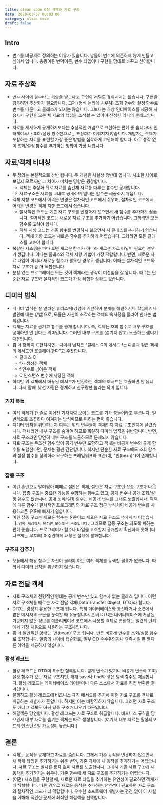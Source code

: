 ```yaml
---
title: clean code 6장 객체와 자료 구조
date: 2020-03-07 00:03:06
category: clean code
draft: false
---
```


## Intro

- 변수를 비공개로 정의하는 이유가 있습니다. 남들이 변수에 의존하지 않게 만들고 싶어서 입니다. 충동이든 변덕이든, 변수 타입이나 구현을 맘대로 바꾸고 싶어합니다.

## 자료 추상화

- 변수 사이에 함수라는 계층을 넣는다고 구현이 저절로 감춰지지는 않습니다. 구현을 감추려면 추상화가 필요합니다. 그저 (형식 논리에 치우쳐) 조회 함수와 설정 함수로 변수를 다룬다고 클래스가 되지는 않습니다. 그보다는 추상 인터페이스를 제공해 사용자가 구현을 모른 채 자료의 핵심을 조작할 수 있어야 진정한 의미의 클래스입니다.
- 자료를 세세하게 공개하기보다는 추상적인 개념으로 표현하는 편이 좋 습니다다. 인터페이스나 조회/설정 함수만으로는 추상화가 이뤄지지 않습니다. 개발자는 객체가 포함하는 자료를 표현할 가장 좋은 방법을 심각하게 고민해야 합니다. 아무 생각 없이 조회/설정 함수를 추가하는 방법이 가장 나쁩니다.

## 자료/객체 비대칭

- 두 정의는 본질적으로 상반 됩니다. 두 개념은 사실상 정반대 입니다. 사소한 차이로 보일지 모르지만 그 차이가 미치는 영향은 굉장합니다.
  - 객체는 추상화 뒤로 자료를 숨긴채 자료를 다루는 함수만 공개합니다.
  - 자료구조는 자료를 그대로 공개하며 별다른 함수는 제공하지 않습니다.
- 객체 지향 코드에서 어려운 변경은 절차적인 코드에서 쉬우며, 절차적인 코드에서 어려운 변경은 객체 지향 코드에서 쉽습니다.
  - 절차적인 코드는 기존 자료 구조를 변경하지 않으면서 새 함수를 추가하기 쉽습니다. 절차적인 코드는 새로운 자료 구조를 추가하기 어렵습니다. 그러려면 모든 함수룰 고쳐야 합니다.
  - 객체 지향 코드는 기존 함수를 변경하지 않으면서 새 클래스를 추가하기 쉽습니다. 객체 지향 코드는 새로운 함수를 추가하기 어렵습니다. 그러려면 모든 클래스를 고쳐야 합니다.
- 복잡한 시스템을 짜다 보면 새로운 함수가 아니라 새로운 자료 타입이 필요한 경우가 생깁니다. 이때는 클래스와 객체 지향 기법이 가장 적합합니다. 반면, 새로운 자료 타입이 아니라 새로운 함수가 필요한 경우도 생깁니다. 이때는 절차적인 코드와 자료 구조가 좀 더 적합합니다.
- 분별 있는 프로그래머는 모든 것이 객체라는 생각이 미신임을 잘 압니다. 때로는 단순한 자료 구조와 절차적인 코드가 가장 적합한 상황도 있습니다.

## 디미터 법칙

- 디미터 법칙은 잘 알려진 휴리스틱(경험에 기반하여 문제를 해결하거나 학습하거나 발견해 내는 방법)으로, 모듈은 자신이 조작하는 객체의 속사정을 몰라야 한다는 법칙입니다.
- 객체는 자료를 숨기고 함수를 공개 합니니다. 즉, 객체는 조회 함수로 내부 구조를 공개하면 안 된다는 의미입니다. 그러면 내부 구조를 (숨기지 않고) 노출하는 셈이기 때문입니다.
- 좀 더 정확히 표현하자면，디미터 법칙은 "클래스 C의 메서드 f는 다음과 같은 객체의 메서드만 호출해야 한다"고 주장합니다.
  - 클래스 C
  - f가 생성한 객체
  - f 인수로 넘어온 객체
  - C 인스턴스 변수에 저장된 객체
- 하지만 위 객체에서 허용된 메서드가 반환하는 객체의 메서드는 호출하면 안 됩니다. 다시 말해, 낯선 사람은 경계하고 친구랑만 놀라는 의미 입니다.

### 기차 충돌

- 여러 객체가 한 줄로 이어진 기차처럼 보이는 코드를 기차 충돌이라고 부릅니다. 일반적으로 조잡하다 여겨지는 방식이므로 피하는 편이 좋습니다.
- 디미터 법칙을 위반하는지 여부는 위의 변수들이 객체인지 자료 구조인지에 달렸습니다. 객체라면 내부 구조를 숨겨야 하므로 확실히 디미터 법칙을 위반합니다. 반면, 자료 구조라면 당연히 내부 구조를 노출하므로 문제되지 않습니다.
- 자료 구조는 무조건 함수 없이 공개 변수만 포함하고 객체는 비공개 변수와 공개 함수를 포함한다면, 문제는 훨씬 간단합니다. 하지만 단순한 자료 구조에도 조회 함수와 설정 함수를 정의하라 요구하는 프레임워크와 표준(예, "빈(bean)")이 존재합니다.

### 잡종 구조

- 이런 혼란으로 말미암아 때때로 절반은 객체, 절반은 자료 구조인 잡종 구조가 나옵니다. 잡종 구조는 중요한 기능을 수행하는 함수도 있고, 공개 변수나 공개 조회/설정 함수도 있습니다. 공개 조회/설정 함수는 비공개 변수를 그대로 노출합니다. 덕택에 다른 함수가 절차적인 프로그래밍의 자료 구조 접근 방식처럼 비공개 변수를 사용하고픈 유혹에 빠지기 쉽습니다.
- 이런 잡종 구조는 새로운 함수는 물론이고 새로운 자료 구조도 추가하기 어렵습니다. `양쪽 세상에서 단점만 모아놓은 구조입니다.` 그러므로 잡종 구조는 되도록 피하는 편이 좋습니다. 프로그래머가 함수나 타입을 보호할지 공개할지 확신하지 못해 (더 나쁘게는 무지해) 어중간하게 내놓은 설계에 불과합니다.

### 구조체 감추기

- 모듈에서 해당 함수는 자신이 몰라야 하는 여러 객체를 탐색할 필요가 없습니다. 따라서 디미터 법칙을 위반하지 않습니다.

## 자료 전달 객체

- 자료 구조체의 전형적인 형태는 공개 변수만 있고 함수가 없는 클래스 입니다. 이런 자료 구조체를 때로는 자료 전달 객체(Data Transfer Object, DTO)라 합니다.
- DTO는 굉장히 유용한 구조체 입니다. 특히 데이터베이스와 통신하거나 소켓에서 받은 메시지의 구문을 분석할 때 유용합니다. 흔히 DTO는 데이터베이스에 저장된 가공되지 않은 정보를 애플리케이션 코드에서 사용할 객체로 변환하는 일련의 단계에서 가장 처음으로 사용하는 구조체입니다.
- 좀 더 일반적인 형태는 '빈(bean)’ 구조 입니다. 빈은 비공개 변수를 조회/설정 함수로 조작합니다. 일종의 사이비 캡슐화로, 일부 OO 순수주의자나 만족시킬 뿐 별다른 이익을 제공하지 않습니다.

### 활성 레코드

- 활성 레코드는 DTO의 특수한 형태입니다. 공개 변수가 있거나 비공개 변수에 조회/설정 함수가 있는 자료 구조지만, 대개 save나 find와 같은 탐색 함수도 제공합니다. 활성 레코드는 데이터베이스 테이블이나 다른 소스에서 자료를 직접 변환한 결과입니다.
- 불행히도 활성 레코드에 비즈니스 규칙 메서드를 추가해 이런 자료 구조를 객체로 취급하는 개발자가 흔합니다. 하지만 이는 바람직하지 않습니다. 그러면 자료 구조도 아니고 객체도 아닌 잡종 구조가 나오기 때문입니다.
- 해결책은 당연합니다. 활성 레코드는 자료 구조로 취급합니다. 비즈니스 규칙을 담으면서 내부 자료를 숨기는 객체는 따로 생성합니다. (여기서 내부 자료는 활성레코드의 인스턴스일 가능성이 높습니다.)

## 결론

- 객체는 동작을 공개하고 자료를 숨깁니다. 그래서 기존 동작을 변경하지 않으면서 새 객체 타입을 추가하기는 쉬운 반면, 기존 객체에 새 동작을 추가하기는 어렵습니다. 자료 구조는 별다른 동작 없이 자료를 노출합니다. 그래서 기존 자료 구조에 새 동작을 추가하기는 쉬우나, 기존 함수에 새 자료 구조를 추가하기는 어렵습니다.
- (어떤) 시스템을 구현할 때, 새로운 자료 타입을 추가하는 유연성이 필요하면 객체가 더 적합합니다. 다른 경우로 새로운 동작을 추가하는 유연성이 필요하면 자료 구조와 절차적인 코드가 더 적합합니다. 우수한 소프트웨어 개발자는 편견 없이 이 사실을 이해해 직면한 문제에 최적인 해결책을 선택합니다.
